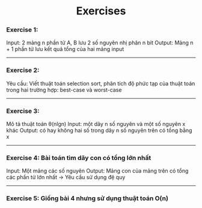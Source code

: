 <h1 align="center">Exercises</h1>

### Exercise 1:

Input: 2 mảng n phần tử A, B lưu 2 số nguyên nhị phân n bit
Output: Mảng n + 1 phần tử lưu kết quả tổng của hai mảng input

---

### Exercise 2:

Yêu cầu: Viết thuật toán selection sort, phân tích độ phức tạp của thuật toán trong hai trường hợp: best-case và worst-case

---

### Exercise 3:

Mô tả thuật toán θ(nlgn)
Input: một dãy n số nguyên và một số nguyên x khác
Output: có hay không hai số trong dãy n số nguyên trên có tồng bằng x

---

### Exercise 4: Bài toán tìm dãy con có tổng lớn nhất

Input: Một mảng các số nguyên
Output: Mảng con của mảng trên có tổng các phần tử lớn nhất
-> Yêu cầu sử dụng đệ quy

---

### Exercise 5: Giống bài 4 nhưng sử dụng thuật toán O(n)
